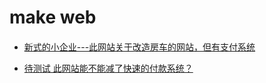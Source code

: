 # make web

####
* [新式的小企业---此网站关于改造房车的网站，但有支付系统](https://dynamoultima.com/brand-identity-design)

* [待测试 此网站能不能减了快速的付款系统？](https://app.hellobonsai.com/users/aff_sign_up?fp_ref=lexi89)
